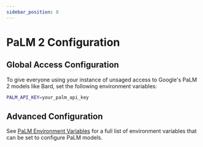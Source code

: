 ```yaml
---
sidebar_position: 8
---
```


# PaLM 2 Configuration

## Global Access Configuration

To give everyone using your instance of unsaged access to Google's PaLM 2 models like Bard, set the following environment variables:

```sh title="apps/web/.env.local"
PALM_API_KEY=your_palm_api_key
```

## Advanced Configuration

See [PaLM Environment Variables](/docs/model-providers/palm#environment-variables) for a full list of environment variables that can be set to configure PaLM models.
